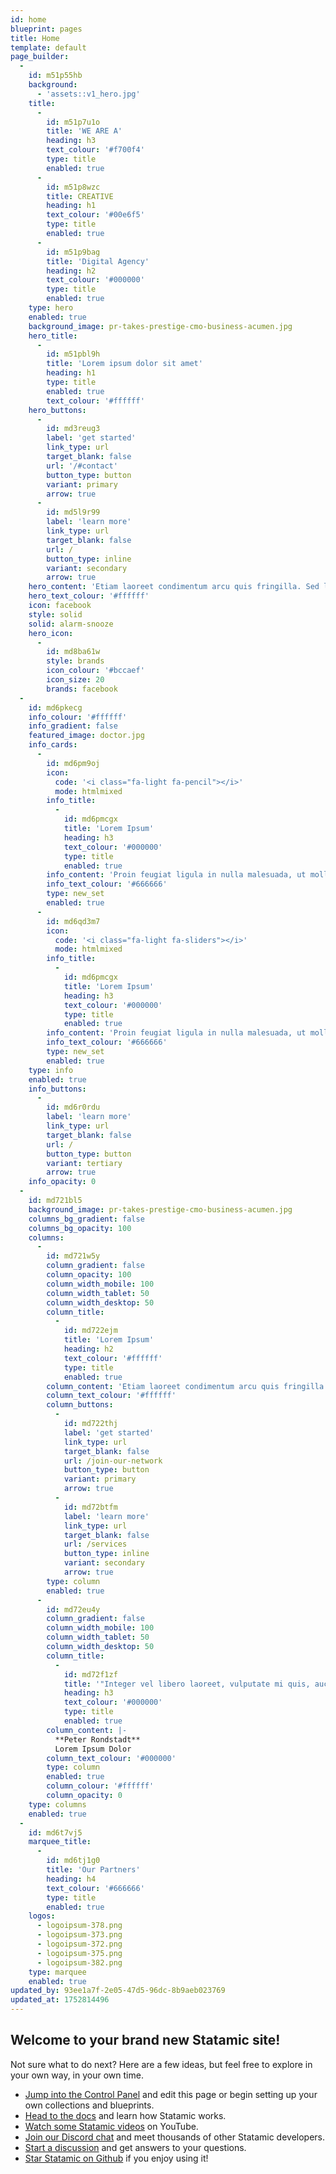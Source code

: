 ```yaml
---
id: home
blueprint: pages
title: Home
template: default
page_builder:
  -
    id: m51p55hb
    background:
      - 'assets::v1_hero.jpg'
    title:
      -
        id: m51p7u1o
        title: 'WE ARE A'
        heading: h3
        text_colour: '#f700f4'
        type: title
        enabled: true
      -
        id: m51p8wzc
        title: CREATIVE
        heading: h1
        text_colour: '#00e6f5'
        type: title
        enabled: true
      -
        id: m51p9bag
        title: 'Digital Agency'
        heading: h2
        text_colour: '#000000'
        type: title
        enabled: true
    type: hero
    enabled: true
    background_image: pr-takes-prestige-cmo-business-acumen.jpg
    hero_title:
      -
        id: m51pbl9h
        title: 'Lorem ipsum dolor sit amet'
        heading: h1
        type: title
        enabled: true
        text_colour: '#ffffff'
    hero_buttons:
      -
        id: md3reug3
        label: 'get started'
        link_type: url
        target_blank: false
        url: '/#contact'
        button_type: button
        variant: primary
        arrow: true
      -
        id: md5l9r99
        label: 'learn more'
        link_type: url
        target_blank: false
        url: /
        button_type: inline
        variant: secondary
        arrow: true
    hero_content: 'Etiam laoreet condimentum arcu quis fringilla. Sed lacinia luctus elit aliquet accumsan. Donec ut enim sapien. Pellentesque tristique maximus lectus, id feugiat quam euismod sed. Nam viverra orci sit amet iaculis sollicitudin.'
    hero_text_colour: '#ffffff'
    icon: facebook
    style: solid
    solid: alarm-snooze
    hero_icon:
      -
        id: md8ba61w
        style: brands
        icon_colour: '#bccaef'
        icon_size: 20
        brands: facebook
  -
    id: md6pkecg
    info_colour: '#ffffff'
    info_gradient: false
    featured_image: doctor.jpg
    info_cards:
      -
        id: md6pm9oj
        icon:
          code: '<i class="fa-light fa-pencil"></i>'
          mode: htmlmixed
        info_title:
          -
            id: md6pmcgx
            title: 'Lorem Ipsum'
            heading: h3
            text_colour: '#000000'
            type: title
            enabled: true
        info_content: 'Proin feugiat ligula in nulla malesuada, ut mollis risus gravida. Morbi in molestie quam. Orci varius natoque penatibus et magnis dis parturient montes, nascetur ridiculus mus.'
        info_text_colour: '#666666'
        type: new_set
        enabled: true
      -
        id: md6qd3m7
        icon:
          code: '<i class="fa-light fa-sliders"></i>'
          mode: htmlmixed
        info_title:
          -
            id: md6pmcgx
            title: 'Lorem Ipsum'
            heading: h3
            text_colour: '#000000'
            type: title
            enabled: true
        info_content: 'Proin feugiat ligula in nulla malesuada, ut mollis risus gravida. Morbi in molestie quam. Orci varius natoque penatibus et magnis dis parturient montes, nascetur ridiculus mus.'
        info_text_colour: '#666666'
        type: new_set
        enabled: true
    type: info
    enabled: true
    info_buttons:
      -
        id: md6r0rdu
        label: 'learn more'
        link_type: url
        target_blank: false
        url: /
        button_type: button
        variant: tertiary
        arrow: true
    info_opacity: 0
  -
    id: md721bl5
    background_image: pr-takes-prestige-cmo-business-acumen.jpg
    columns_bg_gradient: false
    columns_bg_opacity: 100
    columns:
      -
        id: md721w5y
        column_gradient: false
        column_opacity: 100
        column_width_mobile: 100
        column_width_tablet: 50
        column_width_desktop: 50
        column_title:
          -
            id: md722ejm
            title: 'Lorem Ipsum'
            heading: h2
            text_colour: '#ffffff'
            type: title
            enabled: true
        column_content: 'Etiam laoreet condimentum arcu quis fringilla. Sed lacinia luctus elit aliquet accumsan. Donec ut enim sapien. Pellentesque tristique maximus lectus, id feugiat quam euismod sed. Nam viverra orci sit amet iaculis sollicitudin.'
        column_text_colour: '#ffffff'
        column_buttons:
          -
            id: md722thj
            label: 'get started'
            link_type: url
            target_blank: false
            url: /join-our-network
            button_type: button
            variant: primary
            arrow: true
          -
            id: md72btfm
            label: 'learn more'
            link_type: url
            target_blank: false
            url: /services
            button_type: inline
            variant: secondary
            arrow: true
        type: column
        enabled: true
      -
        id: md72eu4y
        column_gradient: false
        column_width_mobile: 100
        column_width_tablet: 50
        column_width_desktop: 50
        column_title:
          -
            id: md72f1zf
            title: '"Integer vel libero laoreet, vulputate mi quis, auctor orci. Praesent a egestas tortor."'
            heading: h3
            text_colour: '#000000'
            type: title
            enabled: true
        column_content: |-
          **Peter Rondstadt**
          Lorem Ipsum Dolor
        column_text_colour: '#000000'
        type: column
        enabled: true
        column_colour: '#ffffff'
        column_opacity: 0
    type: columns
    enabled: true
  -
    id: md6t7vj5
    marquee_title:
      -
        id: md6tj1g0
        title: 'Our Partners'
        heading: h4
        text_colour: '#666666'
        type: title
        enabled: true
    logos:
      - logoipsum-378.png
      - logoipsum-373.png
      - logoipsum-372.png
      - logoipsum-375.png
      - logoipsum-382.png
    type: marquee
    enabled: true
updated_by: 93ee1a7f-2e05-47d5-96dc-8b9aeb023769
updated_at: 1752814496
---
```

## Welcome to your brand new Statamic site!

Not sure what to do next? Here are a few ideas, but feel free to explore in your own way, in your own time.

-   [Jump into the Control Panel](/cp) and edit this page or begin setting up your own collections and blueprints.
-   [Head to the docs](https://statamic.dev) and learn how Statamic works.
-   [Watch some Statamic videos](https://youtube.com/statamic) on YouTube.
-   [Join our Discord chat](https://statamic.com/discord) and meet thousands of other Statamic developers.
-   [Start a discussion](https://github.com/statamic/cms/discussions) and get answers to your questions.
-   [Star Statamic on Github](https://github.com/statamic/cms) if you enjoy using it!
